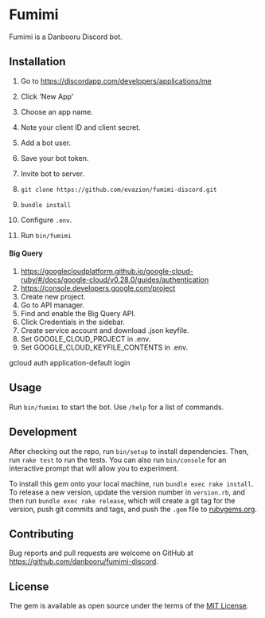 # Fumimi

Fumimi is a Danbooru Discord bot.

## Installation

1. Go to https://discordapp.com/developers/applications/me
2. Click 'New App'
3. Choose an app name.
4. Note your client ID and client secret.
5. Add a bot user.
6. Save your bot token.
7. Invite bot to server.

1. `git clone https://github.com/evazion/fumimi-discord.git`
2. `bundle install`
3. Configure `.env`.
4. Run `bin/fumimi`

#### Big Query

1. https://googlecloudplatform.github.io/google-cloud-ruby/#/docs/google-cloud/v0.28.0/guides/authentication
2. https://console.developers.google.com/project
3. Create new project.
4. Go to API manager.
5. Find and enable the Big Query API.
6. Click Credentials in the sidebar.
7. Create service account and download .json keyfile.
8. Set GOOGLE_CLOUD_PROJECT in .env.
9. Set GOOGLE_CLOUD_KEYFILE_CONTENTS in .env.

gcloud auth application-default login

## Usage

Run `bin/fumimi` to start the bot. Use `/help` for a list of commands.

## Development

After checking out the repo, run `bin/setup` to install dependencies. Then, run
`rake test` to run the tests. You can also run `bin/console` for an interactive
prompt that will allow you to experiment.

To install this gem onto your local machine, run `bundle exec rake install`. To
release a new version, update the version number in `version.rb`, and then run
`bundle exec rake release`, which will create a git tag for the version, push
git commits and tags, and push the `.gem` file to
[rubygems.org](https://rubygems.org).

## Contributing

Bug reports and pull requests are welcome on GitHub at
https://github.com/danbooru/fumimi-discord.

## License

The gem is available as open source under the terms of the [MIT License](http://opensource.org/licenses/MIT).
